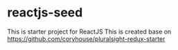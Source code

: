 # reactjs-seed
This is starter project for ReactJS
This is created base on https://github.com/coryhouse/pluralsight-redux-starter
